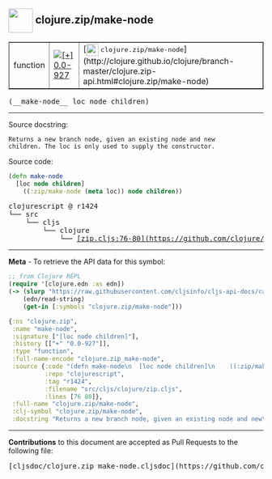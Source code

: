 ## <img width="48px" valign="middle" src="http://i.imgur.com/Hi20huC.png"> clojure.zip/make-node

 <table border="1">
<tr>

<td>function</td>
<td><a href="https://github.com/cljsinfo/cljs-api-docs/tree/0.0-927"><img valign="middle" alt="[+] 0.0-927" src="https://img.shields.io/badge/+-0.0--927-lightgrey.svg"></a> </td>
<td>
[<img height="24px" valign="middle" src="http://i.imgur.com/1GjPKvB.png"> <samp>clojure.zip/make-node</samp>](http://clojure.github.io/clojure/branch-master/clojure.zip-api.html#clojure.zip/make-node)
</td>
</tr>
</table>

 <samp>
(__make-node__ loc node children)<br>
</samp>

---




Source docstring:

```
Returns a new branch node, given an existing node and new
children. The loc is only used to supply the constructor.
```

Source code:

```clj
(defn make-node
  [loc node children]
    ((:zip/make-node (meta loc)) node children))
```

 <pre>
clojurescript @ r1424
└── src
    └── cljs
        └── clojure
            └── <ins>[zip.cljs:76-80](https://github.com/clojure/clojurescript/blob/r1424/src/cljs/clojure/zip.cljs#L76-L80)</ins>
</pre>


---

__Meta__ - To retrieve the API data for this symbol:

```clj
;; from Clojure REPL
(require '[clojure.edn :as edn])
(-> (slurp "https://raw.githubusercontent.com/cljsinfo/cljs-api-docs/catalog/cljs-api.edn")
    (edn/read-string)
    (get-in [:symbols "clojure.zip/make-node"]))
```

```clj
{:ns "clojure.zip",
 :name "make-node",
 :signature ["[loc node children]"],
 :history [["+" "0.0-927"]],
 :type "function",
 :full-name-encode "clojure.zip_make-node",
 :source {:code "(defn make-node\n  [loc node children]\n    ((:zip/make-node (meta loc)) node children))",
          :repo "clojurescript",
          :tag "r1424",
          :filename "src/cljs/clojure/zip.cljs",
          :lines [76 80]},
 :full-name "clojure.zip/make-node",
 :clj-symbol "clojure.zip/make-node",
 :docstring "Returns a new branch node, given an existing node and new\nchildren. The loc is only used to supply the constructor."}

```

---

__Contributions__ to this document are accepted as Pull Requests to the following file:

 <pre>
[cljsdoc/clojure.zip_make-node.cljsdoc](https://github.com/cljsinfo/cljs-api-docs/blob/master/cljsdoc/clojure.zip_make-node.cljsdoc)
</pre>

